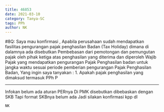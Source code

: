 ```yaml
---
title: 46853
date: 2021-03-10
category: Tanya-SC
tags: PPh
author: NK
---
```


#8Q: Saya mau konfirmasi , Apabila perusahaan sudah mendapatkan fasilitas pengurangan pajak penghasilan Badan (Tax Holiday) dimana di dalamnya ada disebutkan Pembebasan dari pemotongan dan pemungutan pajak oleh pihak ketiga atas penghasilan yang diterima dan diperoleh Wajib Pajak yang mendapatkan pengurangan Pajak Penghasilan badan untuk jangka waktu sesuai periode pemberian pengurangan Pajak Penghasilan Badan, Yang ingin saya tanyakan : 1. Apakah pajak penghasilan yang dimaksud termasuk PPh P

---

Infokan belum ada aturan PERnya Di PMK disebutkan dibebaskan dengan SKB Tapi format SKBnya belum ada Jadi silakan konfirmasi kpp dl

`NK`
